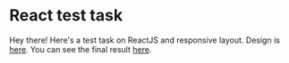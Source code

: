 # React test task

Hey there! Here's a test task on ReactJS and responsive layout. Design is [here](https://www.figma.com/file/5hkhtQEBHqtZGnejDjZxvy/Front-end-Test?node-id=1193%3A246&t=EUPl8PELsbxrAOYu-0). You can see the final result [here]().
